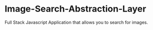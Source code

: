 # Image-Search-Abstraction-Layer
Full Stack Javascript Application that allows you to search for images.

